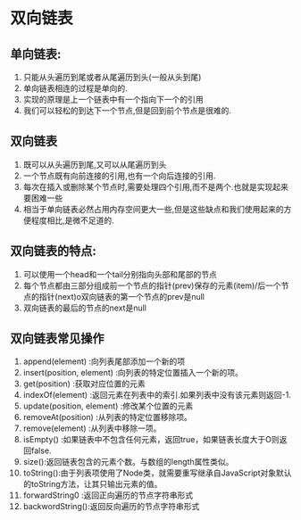 # 双向链表
## 单向链表:
1. 只能从头遍历到尾或者从尾遍历到头(一般从头到尾)
2. 单向链表相连的过程是单向的.
3. 实现的原理是上一个链表中有一个指向下一个的引用
4. 我们可以轻松的到达下一个节点,但是回到前个节点是很难的.
## 双向链表
1. 既可以从头遍历到尾,又可以从尾遍历到头
2. 一个节点既有向前连接的引用,也有一个向后连接的引用.
3. 每次在插入或删除某个节点时,需要处理四个引用,而不是两个.也就是实现起来要困难一些
4. 相当于单向链表必然占用内存空间更大一些,但是这些缺点和我们使用起来的方便程度相比,是微不足道的.
## 双向链表的特点:
1. 可以使用一个head和一个tail分别指向头部和尾部的节点
2. 每个节点都由三部分组成前一个节点的指针(prev)保存的元素(item)/后一个节点的指针(next)o双向链表的第一个节点的prev是null
3. 双向链表的最后的节点的next是null
## 双向链表常见操作
1. append(element) :向列表尾部添加一个新的项
2. insert(position, element) :向列表的特定位置插入一个新的项。
3. get(position) :获取对应位置的元素
4. indexOf(element) :返回元素在列表中的索引.如果列表中没有该元素则返回-1.
5. update(position, element) :修改某个位置的元素
6. removeAt(position) :从列表的特定位置移除项。
7. remove(element) :从列表中移除一项。
8. isEmpty() :如果链表中不包含任何元素，返回true，如果链表长度大于O则返回false.
9. size():返回链表包含的元素个数。与数组的length属性类似。
10. toString():由于列表项使用了Node类，就需要重写继承自JavaScript对象默认的toString方法，让其只输出元素的值。
11. forwardString0 :返回正向遍历的节点字符串形式
12. backwordString():返回反向遍历的节点字符串形式
